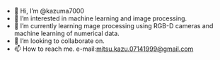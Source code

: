 - 👋 Hi, I’m @kazuma7000
- 👀 I’m interested in machine learning and image processing.
- 🌱 I’m currently learning mage processing using RGB-D cameras and machine learning of numerical data.
- 💞️ I’m looking to collaborate on.
- 📫 How to reach me. e-mail:mitsu.kazu.07141999@gmail.com

<!---
kazuma7000/kazuma7000 is a ✨ special ✨ repository because its `README.md` (this file) appears on your GitHub profile.
You can click the Preview link to take a look at your changes.
--->
